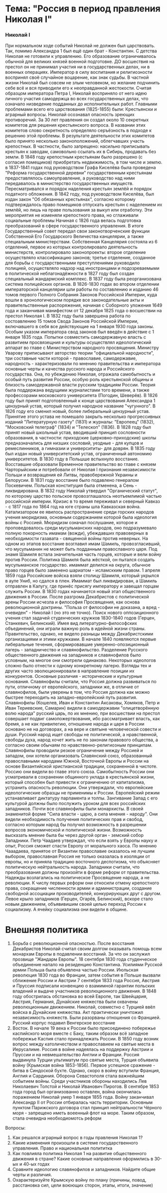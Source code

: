 # Тема: "Россия в период правления Николая I"
### Николай I
При нормальном ходе событий Николай не должен был царствовать. Так, помимо Александра 1 был ещё один брат - Константин. С детства Николая не готовили к управлению. Его образование ограничивалось обычной для великих князей военной подготовке. ДО восшествия на престол он не принимал участия ни в государственных делах, ни в военных операциях. Император в силу воспитания и религиозности воспринял своё случайное воцарение, как знак судьбы. В частной жизни Николай был совсем не злым человеком, но желание подчинить себе всё и вся приводили его к неоправданной жестокости. Считая образцом императора Петра I, Николай восприняло от него идею личного участия самодержца во всех государственных делах, что означало низведение подданных до исполнительных работ. Главными проблемами всего его царствования (1825-1855) были: Крестьянски и аграрный вопросы. Николай осознавал опасность зреющих противоречий. За 30 лет правления он создал около 10 секретных комитетов для решения крестьянского вопроса. В названии этих комитетов слово секретность определяло серъёзность в подходе к решению этой проблемы. В результате деятельности этих комитетов было принято несколько законоположений, облегчавших участь крепостных. В частности, было запрещено: насильно приписывать крестьян к заводам, самовольно ссылать их в Сибирь, продавать без земли. В 1848 году крепостным крестьянам было разрешено (с согласия помещиков) приобретать недвижимость, в том числе и землю. в 1837-1841 годах под руководством Графа Киселёва была проведена "Реформа государственной деревни" государственным крестьянам предоставлялось самоуправление, а руководство над ними передавалось в министерство государственных имуществ. Пересматривался и порядок наделения крестьян землёй и порядок податного обложения. В 1842 году, под руководством Киселёва, был издан закон "Об обязанных крестьянах", согласно которому подтверждалось право помещиков отпускать крестьян с наделением их землёй, но лишь на праве пользования за выкуп или отработку. Эти мероприятия не изменяли крепостного права, но сглаживали социальные проблемы
Начиная с 1826 года велась подготовка преобразований в сфере государственного управления. В итоге Государственный совет передал свои законотворченские функции Собственной Его Государского Величества канцелярии, а также специальным министерствам. Собственная Канцелярия состояла из 6 отделений, первое из которых контролировало деятельность министерств, контролировало законопроекты: второе отделение осуществляло классификацию законов; третье отделение, созданное для борьбы с государственными преступлениями руководило полицией, осуществляло надзор над иностранцами и подозреваемыми в политической неблагонадёжности в 1827 году был создан специальный жандармский комплекс. В 1837 году была реорганизована система полицейских органов. В 1826-1830 годах во втором отделении императорской канцелярии шли работы по составлению и изданию 46 томов первого Полного Собрания Законов Российской Империи, куда вошли в хронологическом порядке все законодательные акты и правительственные распоряжения, начиная с Соборного уложения 1649 года и заканчивая манифестом от 12 декабря 1825 года о восшествии на престол Николая I. В 1832 году была завершена работа по состоавлению 15 томов Свода Законов Российской Империи, включавшего в себя все действующие на 1 января 1930 года законы. Особым указом императора свод законов был введён в действие с 1 января 1835 года. Попытки совместить самодержавную власть с развитием просвязещния и культуры осуществлял идеологический аппарат во главе с Министерством народного просвящения. Министру Уварову приписывают авторство теории "официальной народности", три составные части которой - православие, самодержавие, народность - характеризовали по мнению правительства и императора основные черты и качества русского народа и Российского государства. Она, по убеждению Николая, отражала самобытность и особый путь развития России, особую роль крестьянской общины и близость самодержавной власти русским традициям России. Теория была поддержана ведущими журналистами того времени, а также профессорами московского университета (Погодин, Шеверёв). В 1826 году был принят подготовленный к конце царствования Александра 1 цензурный устав, который получил народное название "чугунного". В 1826 году его сменил новый, более либеральный цензурный устав. Принятие этого устава не помешало закрыть несколько прогрессивных изданий "Литературную газету" (1831) и журналы: "Европеец" (1832), "Московский телеграф" (1834) и "Телескоп" (1836). В 1828 году был принят новый школьный устав, вводивший принцип сословности образования, в частности: приходские (церковно-приходские) школы предназначались для низших сословий, уездные - для купцов и ремеслинников, а гимназии и университиты- для доврян. В 1835 году был издан новый университетский устав, ограниченный автономию университетов. В 1830 году в Польшше вспыхнуло восстание. Восставшие образовали Временное правительство во главе с князем Чарторыйским и потребовали от Николая I признания независимости Польши и возвращения ей Литвы, правобережной Украины и Белорусии. В 1831 году восстание было подавлено генералом Поскевичем. Польская конституция была отменена, а Сень - ликвидирована. В 1832 году Николай утвердил "Органический статут", по которому царство польское провозглашалось неотъемлимой частью российской империи. Кризис в то время переживал и северный Кавказ - с 1817 года по 1864 год на юге страны шла Кавказская война. Катализатором ее явилось распространение среди горских народов учения мюридизма, основным содержанием которой была идеология войны с Россией. Мюридизм означал послушание, которое и проповедовалось среди мусульманских народов, оно подразумевало полную покорность имамам (вожди), убеждавших правоверных в необходимости газавата - священной войны против неверных. На одном из этапов восстание возглавил имам Шамиль, провозгласивший, что мусульманин не может быть подданным православного царя. Под знамя Шамиля встала значительная часть горцев, которые и вели войну против России. Политика Шамиля была жёсткой, он пытался создать мусульманское государство. имаммат делился на округа, обычное право горцев было заменено шариатом - исламскким правом. 1 апреля 1859 года Российские войска взяли столицу Шамиля, который укрылся в ауле Униб, но сдался в плен. Имаммат был ликвидирован, а Шамиль отправлен в Калугу, где принёс присягу императору и завещал горцам служить России. 
В 1830 годах начинается новый этап общественного движения в России. После разгрома Декабристов с политической арены России исчезла и философия Просвящения, как основа революционной доктрины. "Польза от философии не доказана, а вред - очевиден" - Николай I (но это не точно). Поиск нового оппозиционного учения стал задачей студенческих кружков 1830-1840 годов (Герцен, Станкевич, Белинский). Имея вид литературно-философских объединений, они играли важную роль в идейной жизни страны. Правительство, однако, не видело разныцы между Декабристскими организациями и этими кружками. В начале 1840 появляются первые либеральные течения, сформировавшие умеренно-опозиционный лагерь - западничество и славянофильство. Разделение Русского общественного движения на западников и славянофилов было условным, на многое они смотрели одинаково. Некоторых идеологов сложно было отнести к одному конкретному лагерю. Взгляды тех и других часто эволюционировали в направление позиции их конкурентов. Основные различия - исторические и культурные основания. Славянофилы считали, что Россия должна развиваться по пути, отличному от европейского, западники же, в отличие от славянофилов, были уверены в том, что Россия должна как можно быстрее переходить на западно-европейский путь развития. Славянофилы (Кошелев, Иван и Константин Аксаковы, Хомяков, Петр и Иван Териевские, Самарин) видели в самодержавии "олицетворённую волю народа" русский царь, по их мнению, при восшествии на престол совершает подвиг самопожертвования, ибо рассматривает власть, как бремя, а не как привилегию, отношение народа и царя в России основано не на договорах, а на вере и святыне человеческой совести и души. Русский народ ищет свободы не политической, а нравственной, свободы духа, народ хочет жить не по законам правового общества, а согласно своим обычаям по нравственно-религиозным принципам. Славянофилы проводили резкое ограничение между Россией и западом, они хотели организовать Славянский союз, образованный православными народами Южной, Восточной Европы и России на основе Византийской христианской традиции, сохраненной в чистоте. Россию они видели во главе этого союза. Самобытность России они усматривали в сохранении общинного уклада в крестьянской жизни, который способен был привести к ограничению от капитализма, устранить опасность революции. Они утверждали, что европейские идеологические образцы не применимы к России. Европейский режим устанавливает диктатуру парламента и толпы. Зангивание Запад с его культурой должны было послужить уроком для всех российских западников. Почти все славянофилы были монархисты. В своей знаменитой форме "Сила власти - царю, а сила мнения - народу". Они видели необходимость получения политических прав и свобод, согласно которым народ бы получил возможность в разрешении вопросов экономической и политической жизни. Возможность высказать мнение была бы через другой орган - земский собор
Западники. Петр Чаадаев утверждал, что если взять у Европы науку и опыт, Россия сможет спасти Европу от морального хаоса. По мнению Чааадаева,  принятое от Византии православие оказалось не лучшим выбором, православная Россия не только оказалась в изоляции от европы, но и приняла традицию восточного деспотизма, что объясняет политическую нейтральность народа. Западники считали, что преобразования должны произойти в форме реформ от правительства. Надежды возлагались на политическое Просвящение народа, а не революции. К числу первых реформ они относили отмену крепостного права, сокращение численности армии и администрации, создание свободной ассоциации производителей, конкурирующих друг с другом. Левое крыло западников (Герцен, Огарёв, Белинский), вскоре стало новым движением, объявивишим своей целью переход России к социализму. А ячейку социализма они видели в общине.
# Внешняя политика
1. Борьба с революционной опасностью. После восстания Декабристов Николай считал своим долгом оказывать помощь всем монархам Европы в подавлении восстаний. За что он заслужил прозвище "Жандарм Европы". 18 сентября 1830 года студенческое объединение напало на резиденцию Константина. Усилиями Русской армии Польша была объявлена частью России.  Июльская революция 1830 года во Франции, затем события в Польше вызвали сближение России и Австрии 7 сентября 1833 года Россия, Австрия и Пруссия подписали конвенцию о взамимной гарантии польских владений и выдаче участников революционного движения. В 1848 году обострилась обстановка во всей Европе, так Швейцария, Австрия, Германия, Дунайские княжества были охвачены революционным движением. Николай, совместно с Турцией ввёл войска в Дунайские княжества. Акт практически уничтожил независимость княжеств. Были разорваны отношения со Францией. Русский корпус подавил Венгерское восстание
2. Восток. В начале 19 века к России было присоединено побережье каспийского моря вместе с Баку, таким образом всё западное побережье Каспия стало принадлежать России. В 1850 году возник вопрос между католичеством и православием на святые места в Иерусалиме. Россия в войне надеялась на поддержку Австрии и Пруссии и на невмешательство Англии и Франции. Россия выдвинула Турции ультиматум про святые места, Турция объявила войну (Крымская война 1853-1856). Первое успешное сражение - битва в Синдоской бухте. Однако, скоро в войну вступили Франция, Англия и Сардиния. Оборона Севастополя стала важнейшим событием войны. Среди участников обороны находились Лев Николаевич Толстой и Николай Иванович Пирогов. В сентябре 1853 года город был организованно оставлен, война окончилась поражением Николай умер 1 января 1855 года. Войну заканчивал Александр II от России отбиралась часть территории. Основным пунктом Парижского договора стал принцип нейтральности Чёрного моря - запрещено иметь воеенный флот на море. Таким образом, стала очевидна необходиомотсь реформ

Вопросы:
1. Как решался аграрный вопрос в годы правления Николая 1?
2. Какие изменения произошли в системе государственного управления. Право и национальная полититка
3. Как повлияла политика Николая 1 на развитие общественного движения в стране? Какие основные направления оформились в 30-ых и 40-ых годах
4. Сравните идеологию славянофилов и западников. Найдите общие черты и различия.
5. Охарактеризуйте Крымскую войну по плану (причины, повод, расстановка сил, цели воюющих сторон, этапы, итоги, значение)
